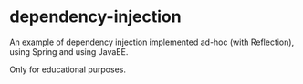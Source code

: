 dependency-injection
====================

An example of dependency injection implemented ad-hoc (with Reflection), using Spring and using JavaEE.

Only for educational purposes.

